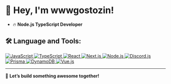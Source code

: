 # 👋 Hey, I'm **wwwgostozin**!



- 🔥 **Node.js TypeScript Developer**  


## 🛠️ Language and Tools:

<p align="left">
  <a href="https://developer.mozilla.org/en-US/docs/Web/JavaScript" target="_blank">
    <img src="https://skillicons.dev/icons?i=js" alt="JavaScript" />
  </a>
  <a href="https://www.typescriptlang.org/" target="_blank">
    <img src="https://skillicons.dev/icons?i=ts" alt="TypeScript" />
  </a>
  <a href="https://reactjs.org/" target="_blank">
    <img src="https://skillicons.dev/icons?i=react" alt="React" />
  </a>
  <a href="https://nextjs.org/" target="_blank">
    <img src="https://skillicons.dev/icons?i=nextjs" alt="Next.js" />
  </a>
  <a href="https://nodejs.org/" target="_blank">
    <img src="https://skillicons.dev/icons?i=nodejs" alt="Node.js" />
  </a>
  <a href="https://discord.js.org/" target="_blank">
    <img src="https://skillicons.dev/icons?i=discord" alt="Discord.js" />
  </a>
  <a href="https://www.prisma.io/" target="_blank">
    <img src="https://skillicons.dev/icons?i=prisma" alt="Prisma" />
  </a>
  <a href="https://dynamodb.amazonaws.com/" target="_blank">
    <img src="https://skillicons.dev/icons?i=dynamodb" alt="DynamoDB" />
  </a>

  <a href="https://vuejs.org/" target="_blank">
    <img src="https://skillicons.dev/icons?i=vue" alt="Vue.js" />
  </a>

</p>

---

🚀 **Let’s build something awesome together!** 
